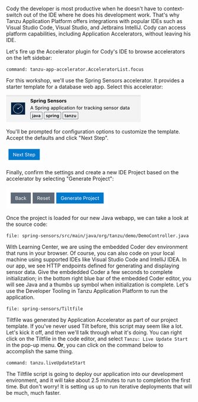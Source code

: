 Cody the developer is most productive when he doesn't have to context-switch out of the IDE where he does his development work. That's why Tanzu Application Platform offers integrations with popular IDEs such as Visual Studio Code, Visual Studio, and Jetbrains IntelliJ. Cody can access platform capabilities, including Application Accelerators, without leaving his IDE.

Let's fire up the Accelerator plugin for Cody's IDE to browse accelerators on the left sidebar:

```editor:execute-command
command: tanzu-app-accelerator.AcceleratorList.focus
```

For this workshop, we'll use the Spring Sensors accelerator. It provides a starter template for a database web app. Select this accelerator:

![Spring Sensors](images/spring-sensors.png)

You'll be prompted for configuration options to customize the template. Accept the defaults and click "Next Step".

![Next Step](images/next-step.png)

Finally, confirm the settings and create a new IDE Project based on the accelerator by selecting "Generate Project":

![Generate Project](generate-project.png)

Once the project is loaded for our new Java webapp, we can take a look at the source code:

```editor:open-file
file: spring-sensors/src/main/java/org/tanzu/demo/DemoController.java
```

With Learning Center, we are using the embedded Coder dev environment that runs in your browser. Of course, you can also code on your local machine using supported IDEs like Visual Studio Code and IntelliJ IDEA. In our app, we see HTTP endpoints defined for generating and displaying sensor data. Give the embdedded Coder a few seconds to complete initialization; in the bottom right blue bar of the embedded Coder editor, you will see Java and a thumbs up symbol when initialization is complete.  Let's use the Developer Tooling in Tanzu Application Platform to run the application.

```editor:open-file
file: spring-sensors/Tiltfile
``` 

Tiltfile was generated by Application Accelerator as part of our project template. If you've never used Tilt before, this script may seem like a lot. Let's kick it off, and then we'll talk through what it's doing. You can right click on the Tiltfile in the code editor, and select `Tanzu: Live Update Start` in the pop-up menu. **Or**, you can click on the command below to accomplish the same thing.

```editor:execute-command
command: tanzu.liveUpdateStart
```

The Tiltfile script is going to deploy our application into our development environment, and it will take about 2.5 minutes to run to completion the first time. But don't worry! It is setting us up to run iterative deployments that will be much, much faster.
